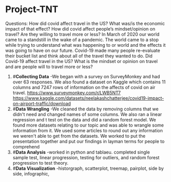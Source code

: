 # Project-TNT
Questions: How did covid affect travel in the US? What was/is the economic impact of that effect? How did covid affect people’s mindset/opinion on travel? Are they willing to travel more or less?
In March of 2020 our world came to a standstill in the wake of a pandemic. The world came to a stop while trying to understand what was happening to or world and the effects it was going to have on our future. Covid-19 made many people re-evaluate their bucket list and think about all of the travel they wanted to do. Did Covid-19 affect travel in the US? What is the mindset or opinion on travel and are people will to travel more or less?
1.	#**Collecting Data**
      -We began with a survey on SurveyMonkey and had over 63 responses. We also found a dataset on Kaggle which contains 11 columns and 7247 rows of information on the affects of covid on air travel. 
		https://www.surveymonkey.com/r/LWB5NT7 
		https://www.kaggle.com/datasets/neelakashchatterjee/covid19-impact-on-airport-traffic/download
2.	#**Data Wrangling**
      -We cleaned the data by removing columns that we didn't need and changed names of some columns. We also ran a linear regression and t test on the data and did a random forest model. We found more datasets relating to our topic and was able to wrangle some information from it. We used some articles to round out any information we weren't able to get from the datasets. We worked to put the presentation together and put our findings in layman terms for people to comprehend
4.	#**Data Analysis**
      -worked in python and tablaeu. completed single sample test, linear progression, testing for outliers, and random forest progression to test theory. 
5.	#**Data Visualization**
  	  -historgraph, scatterplot, treemap, pairplot, side by side, infographic,
	


